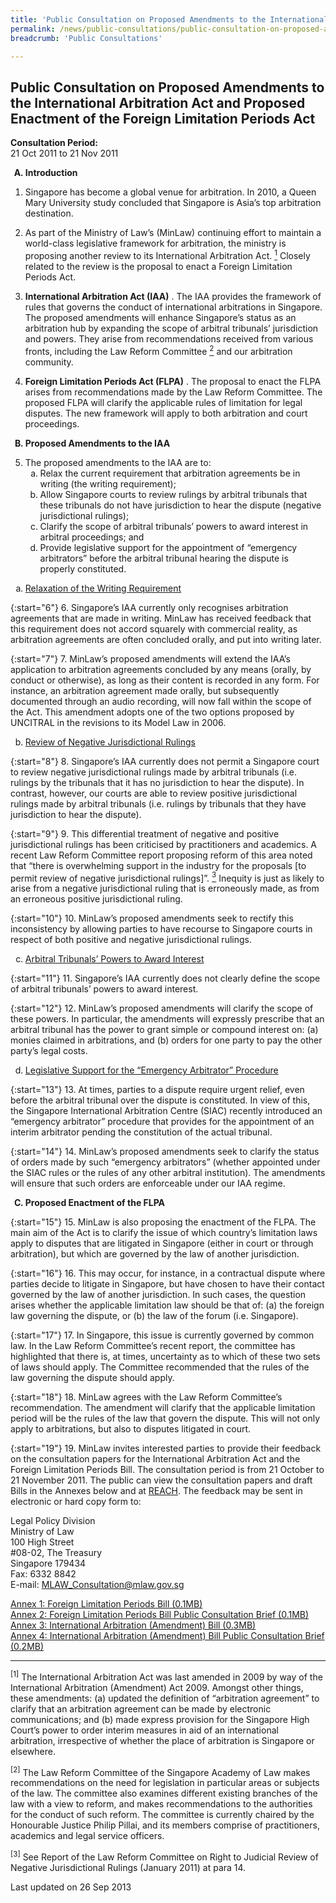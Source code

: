 ```yaml
---
title: 'Public Consultation on Proposed Amendments to the International Arbitration Act and Proposed Enactment of the Foreign Limitation Periods Act'
permalink: /news/public-consultations/public-consultation-on-proposed-amendments-to-the-international-arbitration-act-and-proposed
breadcrumb: 'Public Consultations'

---
```



Public Consultation on Proposed Amendments to the International Arbitration Act and Proposed Enactment of the Foreign Limitation Periods Act
---

**Consultation Period:**  
21 Oct 2011 to 21 Nov 2011

<ol style="list-style-type: upper-alpha; font-weight: bold;">
<li>Introduction</li>
</ol>


1. Singapore has become a global venue for arbitration. In 2010, a Queen Mary University  study concluded that Singapore is Asia’s top arbitration destination.

2. As part of the Ministry of Law’s (MinLaw) continuing effort to maintain a world-class legislative framework for arbitration, the ministry is proposing another review to its International Arbitration Act. <a href="#fn1"><sup>1</sup></a> Closely related to the review is the proposal to enact a Foreign Limitation Periods Act.

3. **International Arbitration Act (IAA)** . The IAA provides the framework of rules that governs the conduct of international arbitrations in Singapore. The proposed amendments will enhance Singapore’s status as an arbitration hub by expanding the scope of arbitral tribunals’ jurisdiction and powers. They arise from recommendations received from various fronts, including the Law Reform Committee <a href="#fn2"><sup>2</sup></a> and our arbitration community. 

4. **Foreign Limitation Periods Act (FLPA)** . The proposal to enact the FLPA arises from recommendations made by the Law Reform Committee. The proposed FLPA will clarify the applicable rules of limitation for legal disputes. The new framework will apply to both arbitration and court proceedings.

<ol start="2" style="list-style-type: upper-alpha; font-weight: bold;">
<li> Proposed Amendments to the IAA</li>
</ol>


<ol start="5">
<li> The proposed amendments to the IAA are to:

<ol style="list-style-type: lower-alpha;">
<li>Relax the current requirement that arbitration agreements be in writing (the writing requirement);</li>

<li>Allow Singapore courts to review rulings by arbitral tribunals that these tribunals do not have jurisdiction to hear the dispute (negative jurisdictional rulings);</li>

<li>Clarify the scope of arbitral tribunals’ powers to award interest in arbitral proceedings; and</li>

<li>Provide legislative support for the appointment of “emergency arbitrators” before the arbitral tribunal hearing the dispute is properly constituted.</li>


</ol>


</li>
</ol>

<ol style="list-style-type: lower-alpha">
<li><u>Relaxation of the Writing Requirement</u></li>
</ol>

{:start="6"}
6. Singapore’s IAA currently only recognises arbitration agreements that are made in writing. MinLaw has received feedback that this requirement does not accord squarely with commercial reality, as arbitration agreements are often concluded orally, and put into writing later.

{:start="7"}
7. MinLaw’s proposed amendments will extend the IAA’s application to arbitration agreements concluded by any means (orally, by conduct or otherwise), as long as their content is recorded in any form. For instance, an arbitration agreement made orally, but subsequently documented through an audio recording, will now fall within the scope of the Act. This amendment adopts one of the two options proposed by UNCITRAL in the revisions to its Model Law in 2006.


<ol start="2" style="list-style-type: lower-alpha">
<li><u>Review of Negative Jurisdictional Rulings</u></li>
</ol>

{:start="8"}
8. Singapore’s IAA currently does not permit a Singapore court to review negative jurisdictional rulings made by arbitral tribunals (i.e. rulings by the tribunals that it has no jurisdiction to hear the dispute). In contrast, however, our courts are able to review positive jurisdictional rulings made by arbitral tribunals (i.e. rulings by tribunals that they have jurisdiction to hear the dispute).

{:start="9"}
9. This differential treatment of negative and positive jurisdictional rulings has been criticised by practitioners and academics. A recent Law Reform Committee report proposing reform of this area noted that “there is overwhelming support in the industry for the proposals [to permit review of negative jurisdictional rulings]”. <a href="#fn3"><sup>3</sup></a> Inequity is just as likely to arise from a negative jurisdictional ruling that is erroneously made, as from an erroneous positive jurisdictional ruling.

{:start="10"}
10. MinLaw’s proposed amendments seek to rectify this inconsistency by allowing parties to have recourse to Singapore courts in respect of both positive and negative jurisdictional rulings.

<ol start="3" style="list-style-type: lower-alpha">
<li><u>Arbitral Tribunals’ Powers to Award Interest</u></li>
</ol>

{:start="11"}
11. Singapore’s IAA currently does not clearly define the scope of arbitral tribunals’ powers to award interest.


{:start="12"}
12. MinLaw’s proposed amendments will clarify the scope of these powers. In particular, the amendments will expressly prescribe that an arbitral tribunal has the power to grant simple or compound interest on: (a) monies claimed in arbitrations, and (b) orders for one party to pay the other party’s legal costs.


<ol start="4" style="list-style-type: lower-alpha">
<li><u>Legislative Support for the “Emergency Arbitrator” Procedure</u></li>
</ol>

{:start="13"}
13. At times, parties to a dispute require urgent relief, even before the arbitral tribunal over the dispute is constituted. In view of this, the Singapore International Arbitration Centre (SIAC) recently introduced an “emergency arbitrator” procedure that provides for the appointment of an interim arbitrator pending the constitution of the actual tribunal. 

{:start="14"}
14. MinLaw’s proposed amendments seek to clarify the status of orders made by such “emergency arbitrators” (whether appointed under the SIAC rules or the rules of any other arbitral institution). The amendments will ensure that such orders are enforceable under our IAA regime.


<ol start="3" style="list-style-type: upper-alpha; font-weight: bold;">
<li> Proposed Enactment of the FLPA</li>
</ol>

{:start="15"}
15. MinLaw is also proposing the enactment of the FLPA. The main aim of the Act is to clarify the issue of which country’s limitation laws apply to disputes that are litigated in Singapore (either in court or through arbitration), but which are governed by the law of another jurisdiction.

{:start="16"}
16. This may occur, for instance, in a contractual dispute where parties decide to litigate in Singapore, but have chosen to have their contact governed by the law of another jurisdiction. In such cases, the question arises whether the applicable limitation law should be that of: (a) the foreign law governing the dispute, or (b) the law of the forum (i.e. Singapore).

{:start="17"}
17. In Singapore, this issue is currently governed by common law. In the Law Reform Committee’s recent report, the committee has highlighted that there is, at times, uncertainty as to which of these two sets of laws should apply. The Committee recommended that the rules of the law governing the dispute should apply.

{:start="18"}
18. MinLaw agrees with the Law Reform Committee’s recommendation. The amendment will clarify that the applicable limitation period will be the rules of the law that govern the dispute. This will not only apply to arbitrations, but also to disputes litigated in court. 

{:start="19"}
19. MinLaw invites interested parties to provide their feedback on the consultation papers for the International Arbitration Act and the Foreign Limitation Periods Bill. The consultation period is from 21 October to 21 November 2011. The public can view the consultation papers and draft Bills in the Annexes below and at [REACH](http://www.reach.gov.sg/). The feedback may be sent in electronic or hard copy form to:


<p class="address-centered">
  Legal Policy Division<br>
  Ministry of Law<br>
  100 High Street<br>
  #08-02, The Treasury<br>
  Singapore 179434<br>
  Fax: 6332 8842<br>
  E-mail: <a href="mailto:MLAW_Consultation@mlaw.gov.sg">MLAW_Consultation@mlaw.gov.sg</a></p>

[Annex 1: Foreign Limitation Periods Bill (0.1MB)](/files/news/public-consultations/2011/10/linkclick2957.pdf)  
[Annex 2: Foreign Limitation Periods Bill Public Consultation Brief (0.1MB)](/files/news/public-consultations/2011/10/linkclick6083.pdf)  
[Annex 3: International Arbitration (Amendment) Bill (0.3MB)](/files/news/public-consultations/2011/10/linkclick5d8a.pdf)  
[Annex 4: International Arbitration (Amendment) Bill Public Consultation Brief (0.2MB)](/files/news/public-consultations/2011/10/linkclickf651.pdf)  

---

<p id="fn1"><sup>[1]</sup> The International Arbitration Act was last amended in 2009 by way of the International Arbitration (Amendment) Act 2009. Amongst other things, these amendments: (a) updated the definition of “arbitration agreement” to clarify that an arbitration agreement can be made by electronic communications; and (b) made express provision for the Singapore High Court’s power to order interim measures in aid of an international arbitration, irrespective of whether the place of arbitration is Singapore or elsewhere. </p>

<p id="fn2"><sup>[2]</sup> The Law Reform Committee of the Singapore Academy of Law makes recommendations on the need for legislation in particular areas or subjects of the law. The committee also examines different existing branches of the law with a view to reform, and makes recommendations to the authorities for the conduct of such reform. The committee is currently chaired by the Honourable Justice Philip Pillai, and its members comprise of practitioners, academics and legal service officers.  </p>

<p id="fn3"><sup>[3]</sup> See Report of the Law Reform Committee on Right to Judicial Review of Negative Jurisdictional Rulings (January 2011) at para 14.</p>


<p class="right-side-updated">Last updated on 26 Sep 2013</p>





